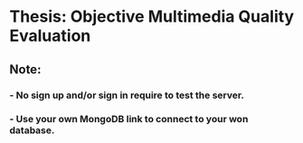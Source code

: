 # Thesis: Objective Multimedia Quality Evaluation

## Note: 
### - No sign up and/or sign in require to test the server.
### - Use your own MongoDB link to connect to your won database.